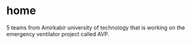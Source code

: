 # home
5 teams from Amirkabir university of technology that is working on the emergency ventilator project called AVP.
